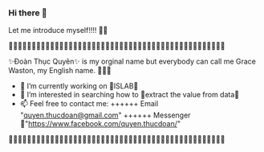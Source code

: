 ### Hi there 👋

Let me introduce myself!!!! 💁‍♀

🌷🌷🌷🌷🌷🌷🌷🌷🌷🌷🌷🌷🌷🌷🌷🌷🌷🌷🌷🌷🌷🌷🌷🌷🌷🌷🌷🌷🌷🌷🌷🌷🌷🌷🌷🌷🌷🌷🌷🌷🌷🌷🌷🌷🌷🌷🌷

✨Đoàn Thục Quyên✨ is my orginal name but everybody can call me Grace Waston, my English name. 🤞🤞🤞 
                                                                                                       
- 🔭 I’m currently working on 🍄ISLAB🍄                                                                                
- 🌱 I’m interested in searching how to 🥑extract the value from data🥑                                                      
- 📫 Feel free to contact me:
++++++ Email "quyen.thucdoan@gmail.com"
++++++ Messenger 🍔"https://www.facebook.com/quyen.thucdoan/"  
      
🌷🌷🌷🌷🌷🌷🌷🌷🌷🌷🌷🌷🌷🌷🌷🌷🌷🌷🌷🌷🌷🌷🌷🌷🌷🌷🌷🌷🌷🌷🌷🌷🌷🌷🌷🌷🌷🌷🌷🌷🌷🌷🌷🌷🌷🌷🌷
